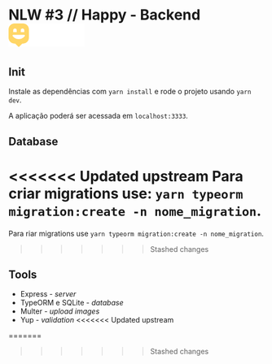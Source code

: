 # NLW #3 // Happy - Backend  <img src = "https://raw.githubusercontent.com/arthurfortunato/NLW3-HAPPY/d3b452a271538b52ec98cf447d0697b27b065c9d/web/src/images/logo.svg" width="150">

## Init

Instale as dependências com `yarn install` e rode o projeto usando `yarn dev`.

A aplicação poderá ser acessada em `localhost:3333`.

## Database

<<<<<<< Updated upstream
Para criar migrations use: `yarn typeorm migration:create -n nome_migration`.
=======
Para riar migrations  use `yarn typeorm migration:create -n nome_migration`.
>>>>>>> Stashed changes

## Tools

- Express - *server*
- TypeORM e SQLite - *database*
- Multer - *upload images*
- Yup - *validation*
<<<<<<< Updated upstream

=======
>>>>>>> Stashed changes
